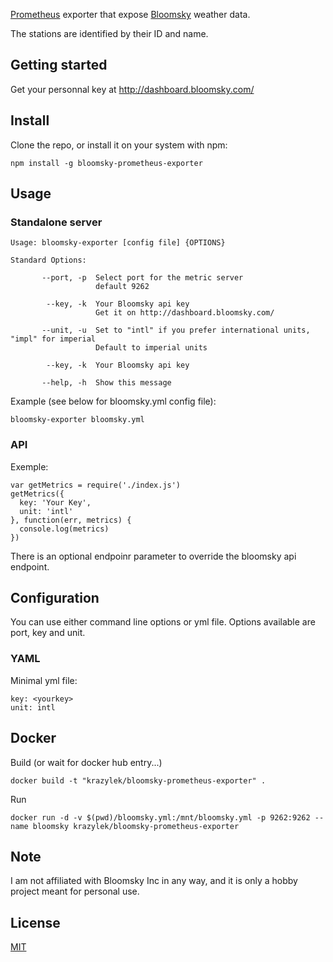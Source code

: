 [Prometheus](https://prometheus.io/) exporter that expose [Bloomsky](https://www.bloomsky.com/) weather data.

The stations are identified by their ID and name.


## Getting started

Get your personnal key at http://dashboard.bloomsky.com/


## Install

Clone the repo, or install it on your system with npm:

```
npm install -g bloomsky-prometheus-exporter
```


## Usage 

### Standalone server

```
Usage: bloomsky-exporter [config file] {OPTIONS}

Standard Options:

       --port, -p  Select port for the metric server
                   default 9262

        --key, -k  Your Bloomsky api key
                   Get it on http://dashboard.bloomsky.com/

       --unit, -u  Set to "intl" if you prefer international units, "impl" for imperial
                   Default to imperial units

        --key, -k  Your Bloomsky api key

       --help, -h  Show this message
```

Example (see below for bloomsky.yml config file):

```
bloomsky-exporter bloomsky.yml
```

### API

Exemple:

```
var getMetrics = require('./index.js')
getMetrics({ 
  key: 'Your Key',
  unit: 'intl'
}, function(err, metrics) {
  console.log(metrics)
})
```

There is an optional endpoinr parameter to override the bloomsky api endpoint.


## Configuration

You can use either command line options or yml file.
Options available are port, key and unit.

### YAML

Minimal yml file:

```
key: <yourkey>
unit: intl
```

## Docker

Build (or wait for docker hub entry...)

```
docker build -t "krazylek/bloomsky-prometheus-exporter" .
```

Run

```
docker run -d -v $(pwd)/bloomsky.yml:/mnt/bloomsky.yml -p 9262:9262 --name bloomsky krazylek/bloomsky-prometheus-exporter
```

## Note

I am not affiliated with Bloomsky Inc in any way, and it is only a hobby project meant for personal use.

## License

[MIT](https://tldrlegal.com/license/mit-license])
